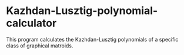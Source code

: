 # Kazhdan-Lusztig-polynomial-calculator
This program calculates the Kazhdan-Lusztig polynomials of a specific class of graphical matroids.
